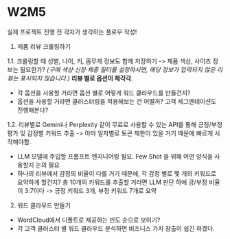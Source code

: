 # W2M5
실제 프로젝트 진행 전 각자가 생각하는 플로우 작성!


1. 제품 리뷰 크롤링하기

1.1. 크롤링할 때 성별, 나이, 키, 몸무게 정보도 함께 저장하기 -> 제품 색상, 사이즈 정보는 필요한가?
*(구매 색상·신장·체중 필터를 설정하시면, 해당 정보가 입력되지 않은 리뷰는 표시되지 않습니다.)* **리뷰 별로 옵션이 제각각**.
- 각 옵션을 사용할 거라면 옵션 별로 어떻게 워드 클라우드를 만들건지?
- 옵션을 사용할 거라면 클러스터링을 적용해보는 건 어떨까? 고객 세그멘테이션도 진행해본다?

1.2. 리뷰별로 Gemini나 Perplexity 같이 무료로 사용할 수 있는 API를 통해 긍정/부정 평가 및 감정별 키워드 추출 -> 아마 일자별로 토큰 제한이 있을 거기 때문에 빠르게 시작해야함.
- LLM 모델에 주입할 프롬프트 엔지니어링 필요. Few Shot 을 위해 어떤 양식을 사용할지 논의 필요
- 하나의 리뷰에서 감정의 비율이 다를 거기 때문에, 각 감정 별로 몇 개의 키워드로 요약하게 할건지? 총 10개의 키워드를 추출할 거라면 LLM 판단 하에 긍/부정 비율이 3:7이다 -> 긍정 키워드 3개, 부정 키워드 7개로 요약


2.  워드 클라우드 만들기
- WordCloud에서 디폴트로 제공하는 빈도 순으로 보이기?
- 각 고객 클러스터 별 워드 클라우드 분석하면 비즈니스 가치 창출이 쉽긴 하겠다.